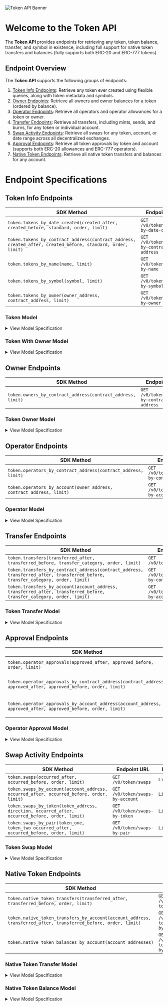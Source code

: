 ![Token API Banner](https://files.readme.io/a8b9223-TRSP_DocBanner_Token_1.png)

# Welcome to the Token API

The **Token API** provides endpoints for retrieving any token, token balance, transfer, and symbol in existence, including full support for native token transfers and balances (fully supports both ERC-20 and ERC-777 tokens).

## Endpoint Overview

The **Token API** supports the following groups of endpoints:
1. [Token Info Endpoints](https://github.com/TransposeData/transpose-python-sdk/blob/main/docs/token.md#Token-Info-Endpoints): Retrieve any token ever created using flexible queries, along with token metadata and symbols.
2. [Owner Endpoints](https://github.com/TransposeData/transpose-python-sdk/blob/main/docs/token.md#Owner-Endpoints): Retrieve all owners and owner balances for a token (ordered by balance).
3. [Operator Endpoints](https://github.com/TransposeData/transpose-python-sdk/blob/main/docs/token.md#Operator-Endpoints): Retrieve all operators and operator allowances for a token or owner.
4. [Transfer Endpoints](https://github.com/TransposeData/transpose-python-sdk/blob/main/docs/token.md#Transfer-Endpoints): Retrieve all transfers, including mints, sends, and burns, for any token or individual account.
5. [Swap Activity Endpoints](https://github.com/TransposeData/transpose-python-sdk/blob/main/docs/token.md#Swap-Activity-Endpoints): Retrieve all swaps for any token, account, or date range across all decentralized exchanges.
6. [Approval Endpoints](https://github.com/TransposeData/transpose-python-sdk/blob/main/docs/token.md#Approval-Endpoints): Retrieve all token approvals by token and account (supports both ERC-20 allowances and ERC-777 operators).
7. [Native Token Endpoints](https://github.com/TransposeData/transpose-python-sdk/blob/main/docs/token.md#Native-Token-Endpoints): Retrieve all native token transfers and balances for any account.

# Endpoint Specifications

## Token Info Endpoints
| SDK Method | Endpoint URL | Returns |
| ---------- | ------------ | ------- |
| `token.tokens_by_date_created(created_after, created_before, standard, order, limit)` | `GET /v0/token/tokens-by-date-created` | `List[Token]` |
| `token.tokens_by_contract_address(contract_address, created_after, created_before, standard, order, limit)` | `GET /v0/token/tokens-by-contract-address` | `List[Token]` |
| `token.tokens_by_name(name, limit)` | `GET /v0/token/tokens-by-name` | `List[Token]` |
| `token.tokens_by_symbol(symbol, limit)` | `GET /v0/token/tokens-by-symbol` | `List[Token]` |
| `token.tokens_by_owner(owner_address, contract_address, limit)` | `GET /v0/token/tokens-by-owner` | `List[TokenWithOwner]` |

### Token Model
<details>
<summary>View Model Specification</summary>

The **Token Model** represents a single NFT token. The **Token Model** follows the following structure:

| Name              | Description                                                                                        | Type        |
| ----------------- | -------------------------------------------------------------------------------------------------- | ----------- |
| contract_address  | Contract address of the token                                                                      | `string`    |
| name              | Name of the token                                                                                  | `string`    |
| symbol            | Symbol of the token                                                                                | `string`    |
| decimals          | The number of decimals used by the token in user representations.                                  | `integer`   |
| created_timestamp | The token's timestamp of creation (in ISO-8601 format).                                            | `date-time` |
| standard          | The standard of the token (ERC-20 or ERC-777).                                                     | `string`    |
| supply            | The token's total supply (tokens minted minus tokens burned).                                      | `integer`   |
| external_url      | The token's website URL.                                                                           | `string`    |
| image_url         | The token's image URL in the Transpose CDN.                                                        | `string`    |
| twitter_username  | The token's Twitter username.                                                                      | `string`    |
| telegram_url      | The token's Telegram URL.                                                                          | `string`    |
| discord_url       | The token's Discord URL.                                                                           | `string`    |
| whitepaper_url    | The token's whitepaper URL.                                                                        | `string`    |
| last_refreshed    | The timestamp at which the token was last refreshed by the Transpose backend (in ISO-8601 format). | `date-time` |

</details>

### Token With Owner Model
<details>
<summary>View Model Specification</summary>

The **Token With Owner Model** represents a single token with included ownership data (i.e. the owner account and owner's balance). The **Token With Owner Model** follows the following structure:

| Name              | Description                                                                                        | Type        |
| ----------------- | -------------------------------------------------------------------------------------------------- | ----------- |
| contract_address  | Contract address of the token                                                                      | `string`    |
| name              | Name of the token                                                                                  | `string`    |
| symbol            | Symbol of the token                                                                                | `string`    |
| decimals          | The number of decimals used by the token in user representations.                                  | `integer`   |
| created_timestamp | The token's timestamp of creation (in ISO-8601 format).                                            | `date-time` |
| standard          | The standard of the token (ERC-20 or ERC-777).                                                     | `string`    |
| supply            | The token's total supply (tokens minted minus tokens burned).                                      | `integer`   |
| external_url      | The token's website URL.                                                                           | `string`    |
| image_url         | The token's image URL in the Transpose CDN.                                                        | `string`    |
| twitter_username  | The token's Twitter username.                                                                      | `string`    |
| telegram_url      | The token's Telegram URL.                                                                          | `string`    |
| discord_url       | The token's Discord URL.                                                                           | `string`    |
| whitepaper_url    | The token's whitepaper URL.                                                                        | `string`    |
| last_refreshed    | The timestamp at which the token was last refreshed by the Transpose backend (in ISO-8601 format). | `date-time` |
| owner             | The owner's account address.                                                                       | `string`    |
| balance           | The owner's balance of the token.                                                                  | `integer`   |

</details>


## Owner Endpoints
| SDK Method | Endpoint URL | Returns |
| ---------- | ------------ | ------- |
| `token.owners_by_contract_address(contract_address, limit)` | `GET /v0/token/owners-by-contract-address` | `List[TokenOwner]` |

### Token Owner Model
<details>
<summary>View Model Specification</summary>

The **Token Owner Model** represents a single token owner. The **Token Owner Model** follows the following structure:

| Name             | Description                                 | Type      |
| ---------------- | ------------------------------------------- | --------- |
| contract_address | The contract address of the ENS collection. | `string`  |
| owner            | The owner's account address.                | `string`  |
| balance          | The owner's balance of the token.           | `integer` |

</details>


## Operator Endpoints
| SDK Method | Endpoint URL | Returns |
| ---------- | ------------ | ------- |
| `token.operators_by_contract_address(contract_address, limit)` | `GET /v0/token/operators-by-contract-address` | `List[Operator]` |
| `token.operators_by_account(owner_address, contract_address, limit)` | `GET /v0/token/operators-by-account` | `List[Operator]` |

### Operator Model
<details>
<summary>View Model Specification</summary>

The **Operator Model** represents a single authorized operator for an owner's tokens. The **Operator Model** follows the following structure:

| Name             | Description                                                                       | Type      |
| ---------------- | --------------------------------------------------------------------------------- | --------- |
| contract_address | Contract address of the token in which the operator is approved.                  | `string`  |
| owner            | The address of the owner that approved the operator.                              | `string`  |
| operator         | The address of the operator that was approved.                                    | `string`  |
| authorized       | Whether full approval has been granted or not (only supported by ERC-777 tokens). | `boolean` |
| allowance        | The allowance granted to the operator.                                            | `integer` |

</details>


## Transfer Endpoints
| SDK Method | Endpoint URL | Returns |
| ---------- | ------------ | ------- |
| `token.transfers(transferred_after, transferred_before, transfer_category, order, limit)` | `GET /v0/token/transfers` | `List[TokenTransfer]` |
| `token.transfers_by_contract_address(contract_address, transferred_after, transferred_before, transfer_category, order, limit)` | `GET /v0/token/transfers-by-contract-address` | `List[TokenTransfer]` |
| `token.transfers_by_account(account_address, transferred_after, transferred_before, transfer_category, order, limit)` | `GET /v0/token/transfers-by-account` | `List[TokenTransfer]` |

### Token Transfer Model
<details>
<summary>View Model Specification</summary>

The **Token Transfer Model** represents a single token transfer. The **Token Transfer Model** follows the following structure:

| Name             | Description                                                            | Type        |
| ---------------- | ---------------------------------------------------------------------- | ----------- |
| contract_address | The contract address of the ENS collection.                            | `string`    |
| block_number     | The block number at which the transfer occurred.                       | `integer`   |
| log_index        | The log index at which the transfer occurred.                          | `integer`   |
| transaction_hash | The transaction hash at which the transfer occurred.                   | `string`    |
| timestamp        | The timestamp of the transfer (in ISO-8601 format).                    | `date-time` |
| category         | The category of the ENS name transfer (one of `mint`, `send`, `burn`). | `string`    |
| operator         | The address of the operator that performed the transfer.               | `string`    |
| from             | The address of the sender.                                             | `string`    |
| to               | The address of the receiver.                                           | `string`    |
| quantity         | The quantity of tokens transferred.                                    | `integer`   |

</details>


## Approval Endpoints
| SDK Method | Endpoint URL | Returns |
| ---------- | ------------ | ------- |
| `token.operator_approvals(approved_after, approved_before, order, limit)` | `GET /v0/token/operator-approvals` | `List[OperatorApproval]` |
| `token.operator_approvals_by_contract_address(contract_address, approved_after, approved_before, order, limit)` | `GET /v0/token/operator-approvals-by-contract-address` | `List[OperatorApproval]` |
| `token.operator_approvals_by_account_address(account_address, approved_after, approved_before, order, limit)` | `GET /v0/token/operator-approvals-by-account-address` | `List[OperatorApproval]` |

### Operator Approval Model
<details>
<summary>View Model Specification</summary>

The **Operator Approval Model** represents a single operator approval. The **Operator Approval Model** follows the following structure:

| Name             | Description                                                                       | Type        |
| ---------------- | --------------------------------------------------------------------------------- | ----------- |
| contract_address | Contract address of the token in which the operator is approved.                  | `string`    |
| block_number     | The block number at which the transfer occurred.                                  | `integer`   |
| log_index        | The log index at which the transfer occurred.                                     | `integer`   |
| transaction_hash | The transaction hash at which the transfer occurred.                              | `string`    |
| timestamp        | The timestamp of the transfer (in ISO-8601 format).                               | `date-time` |
| owner            | The address of the owner.                                                         | `string`    |
| operator         | The address of the operator that was approved.                                    | `string`    |
| authorized       | Whether full approval has been granted or not (only supported by ERC-777 tokens). | `boolean`   |
| allowance        | The allowance granted to the operator.                                            | `integer`   |

</details>


## Swap Activity Endpoints
| SDK Method | Endpoint URL | Returns |
| ---------- | ------------ | ------- |
| `token.swaps(occurred_after, occurred_before, order, limit)` | `GET /v0/token/swaps` | `List[Swap]` |
| `token.swaps_by_account(account_address, occurred_after, occurred_before, order, limit)` | `GET /v0/token/swaps-by-account` | `List[Swap]` |
| `token.swaps_by_token(token_address, direction, occurred_after, occurred_before, order, limit)` | `GET /v0/token/swaps-by-token` | `List[Swap]` |
| `token.swaps_by_pair(token_one, token_two occurred_after, occurred_before, order, limit)` | `GET /v0/token/swaps-by-pair` | `List[Swap]` |


### Token Swap Model
<details>
<summary>View Model Specification</summary>

The **Token Swap Model** represents a single token swap. The **Token Swap Model** follows the following structure:

| Name             | Description                                                                 | Type        |
| ---------------- | --------------------------------------------------------------------------- | ----------- |
| pair_contract_address | Contract address of the token pair, if applicable. | `string` |
| from_token | Contract address of the token swapped from. | `string` |
| to_token | Contract address of the token swapped to. | `string` |
| block_number | The block number at which the swap occurred. | `integer` |
| log_index | The log index at which the swap occurred. | `integer` |
| transaction_hash | The transaction hash at which the swap occurred. | `string` |
| timestamp | The timestamp of the swap (in ISO-8601 format). | `date-time` |
| confirmed | Whether the swap is confirmed (i.e 10 blocks have been mined since the swap occurred). | `boolean` |
| exchange_name | The name of the exchange that hosted the token swap. | `string` |
| contract_version | The version of the exchange contract that hosted the token swap. | `string` |
| amount_in | The amount of tokens the swapper put into the swap. | `integer` |
| amount_out | The amount of tokens that the swapper received from the swap | `integer` |
| effective_price | The effective price of `to_token` denominated in `from_token` (`amount_out` / `amount_in`). | `number` |
| sender | The address of the sender (may be a router contract address). | `string` |
| origin |The address of the originator of the swap transaction. | `string` |
</details>

## Native Token Endpoints
| SDK Method | Endpoint URL | Returns |
| ---------- | ------------ | ------- |
| `token.native_token_transfers(transferred_after, transferred_before, order, limit)` | `GET /v0/token/native-token-transfers` | `List[NativeTokenTransfer]` |
| `token.native_token_transfers_by_account(account_address, transferred_after, transferred_before, order, limit)` | `GET /v0/token/native-token-transfers-by-account` | `List[NativeTokenTransfer]` |
| `token.native_token_balances_by_account(account_addresses)` | `GET /v0/token/native-token-balances-by-account` | `List[NativeTokenBalance]` |


### Native Token Transfer Model
<details>
<summary>View Model Specification</summary>

The **Native Token Transfer Model** represents a single native token transfer. The **Native Token Transfer Model** follows the following structure:

| Name             | Description                                                                 | Type        |
| ---------------- | --------------------------------------------------------------------------- | ----------- |
| block_number     | The block number at which the transfer occurred.                            | `integer`   |
| activity_id      | A sequential ID to identify the correct ordering of native token transfers. | `integer`   |
| transaction_hash | The transaction hash at which the transfer occurred.                        | `string`    |
| timestamp        | The timestamp of the transfer (in ISO-8601 format).                         | `date-time` |
| category         | The category of the ENS name transfer (one of `mint`, `send`, `burn`).      | `string`    |
| operator         | The address of the operator that performed the transfer.                    | `string`    |
| from             | The address of the sender.                                                  | `string`    |
| to               | The address of the receiver.                                                | `string`    |
| quantity         | The quantity of tokens transferred.                                         | `integer`   |

</details>

### Native Token Balance Model
<details>
<summary>View Model Specification</summary>

The **Native Token Balance Model** represents an account's native token (Ether) balance. The **Native Token Balance Model** follows the following structure:

| Name            | Description                         | Type      |
| --------------- | ----------------------------------- | --------- |
| account_address | The account address.                | `string`  |
| balance         | The account's native token balance. | `integer` |

</details>
